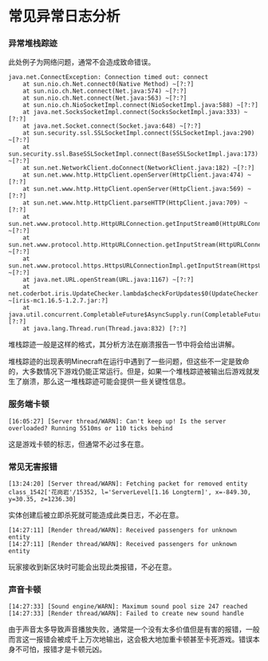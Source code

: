 # 常见异常日志分析

### 异常堆栈踪迹

此处例子为网络问题，通常不会造成致命错误。

```
java.net.ConnectException: Connection timed out: connect
    at sun.nio.ch.Net.connect0(Native Method) ~[?:?]
    at sun.nio.ch.Net.connect(Net.java:574) ~[?:?]
    at sun.nio.ch.Net.connect(Net.java:563) ~[?:?]
    at sun.nio.ch.NioSocketImpl.connect(NioSocketImpl.java:588) ~[?:?]
    at java.net.SocksSocketImpl.connect(SocksSocketImpl.java:333) ~[?:?]
    at java.net.Socket.connect(Socket.java:648) ~[?:?]
    at sun.security.ssl.SSLSocketImpl.connect(SSLSocketImpl.java:290) ~[?:?]
    at sun.security.ssl.BaseSSLSocketImpl.connect(BaseSSLSocketImpl.java:173) ~[?:?]
    at sun.net.NetworkClient.doConnect(NetworkClient.java:182) ~[?:?]
    at sun.net.www.http.HttpClient.openServer(HttpClient.java:474) ~[?:?]
    at sun.net.www.http.HttpClient.openServer(HttpClient.java:569) ~[?:?]
    at sun.net.www.http.HttpClient.parseHTTP(HttpClient.java:709) ~[?:?]
    at sun.net.www.protocol.http.HttpURLConnection.getInputStream0(HttpURLConnection.java:1623) ~[?:?]
    at sun.net.www.protocol.http.HttpURLConnection.getInputStream(HttpURLConnection.java:1528) ~[?:?]
    at sun.net.www.protocol.https.HttpsURLConnectionImpl.getInputStream(HttpsURLConnectionImpl.java:224) ~[?:?]
    at java.net.URL.openStream(URL.java:1167) ~[?:?]
    at net.coderbot.iris.UpdateChecker.lambda$checkForUpdates$0(UpdateChecker.java:85) ~[iris-mc1.16.5-1.2.7.jar:?]
    at java.util.concurrent.CompletableFuture$AsyncSupply.run(CompletableFuture.java:1764) [?:?]
    at java.lang.Thread.run(Thread.java:832) [?:?]
```

堆栈踪迹一般是这样的格式，其分析方法在崩溃报告一节中将会给出讲解。

堆栈踪迹的出现表明Minecraft在运行中遇到了一些问题，但这些不一定是致命的，大多数情况下游戏仍能正常运行。但是，如果一个堆栈踪迹被输出后游戏就发生了崩溃，那么这一堆栈踪迹可能会提供一些关键性信息。

### 服务端卡顿

```
[16:05:27] [Server thread/WARN]: Can't keep up! Is the server overloaded? Running 5510ms or 110 ticks behind
```

这是游戏卡顿的标志，但通常不必过多在意。

### 常见无害报错

```
[13:24:20] [Server thread/WARN]: Fetching packet for removed entity class_1542['花岗岩'/15352, l='ServerLevel[1.16 Longterm]', x=-849.30, y=30.35, z=1236.30]
```

实体创建后被立即杀死就可能造成此类日志，不必在意。

```
[14:27:11] [Render thread/WARN]: Received passengers for unknown entity
[14:27:11] [Render thread/WARN]: Received passengers for unknown entity
```

玩家接收到新区块时可能会出现此类报错，不必在意。

### 声音卡顿

```
[14:27:33] [Sound engine/WARN]: Maximum sound pool size 247 reached
[14:27:33] [Render thread/WARN]: Failed to create new sound handle
```

由于声音太多导致声音播放失败，通常是一个没有太多价值但是有害的报错，一般而言这一报错会被成千上万次地输出，这会极大地加重卡顿甚至卡死游戏。错误本身不可怕，报错才是卡顿元凶。